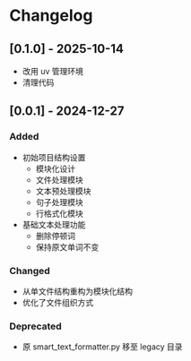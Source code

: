 # Changelog

## [0.1.0] - 2025-10-14

- 改用 uv 管理环境
- 清理代码

## [0.0.1] - 2024-12-27

### Added
- 初始项目结构设置
  - 模块化设计
  - 文件处理模块
  - 文本预处理模块
  - 句子处理模块
  - 行格式化模块
- 基础文本处理功能
  - 删除停顿词
  - 保持原文单词不变

### Changed
- 从单文件结构重构为模块化结构
- 优化了文件组织方式

### Deprecated
- 原 smart_text_formatter.py 移至 legacy 目录 